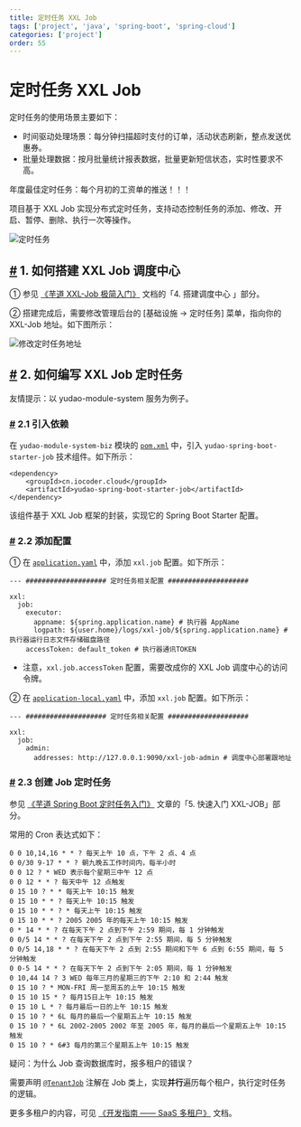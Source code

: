 ```yaml
---
title: 定时任务 XXL Job
tags: ['project', 'java', 'spring-boot', 'spring-cloud']
categories: ['project']
order: 55
---
```

# 定时任务 XXL Job

定时任务的使用场景主要如下：

 * 时间驱动处理场景：每分钟扫描超时支付的订单，活动状态刷新，整点发送优惠券。
* 批量处理数据：按月批量统计报表数据，批量更新短信状态，实时性要求不高。

 年度最佳定时任务：每个月初的工资单的推送！！！

 项目基于 XXL Job 实现分布式定时任务，支持动态控制任务的添加、修改、开启、暂停、删除、执行一次等操作。

 ![定时任务](https://static.iocoder.cn/images/XXL-JOB/2019-11-28/06.jpg)

 ## [#](#_1-如何搭建-xxl-job-调度中心) 1. 如何搭建 XXL Job 调度中心

 ① 参见 [《芋道 XXL-Job 极简入门》](https://www.iocoder.cn/XXL-JOB/install/?qun) 文档的「4. 搭建调度中心 」部分。

 ② 搭建完成后，需要修改管理后台的 [基础设施 -> 定时任务] 菜单，指向你的 XXL-Job 地址。如下图所示：

 ![修改定时任务地址](https://cloud.iocoder.cn/img/%E5%AE%9A%E6%97%B6%E4%BB%BB%E5%8A%A1/xxl-job-menu.png)

 ## [#](#_2-如何编写-xxl-job-定时任务) 2. 如何编写 XXL Job 定时任务

 友情提示：以 yudao-module-system 服务为例子。

 ### [#](#_2-1-引入依赖) 2.1 引入依赖

 在 `yudao-module-system-biz` 模块的 [`pom.xml`](https://github.com/YunaiV/yudao-cloud/blob/master/yudao-module-system/yudao-module-system-biz/pom.xml) 中，引入 `yudao-spring-boot-starter-job` 技术组件。如下所示：


```
<dependency>
    <groupId>cn.iocoder.cloud</groupId>
    <artifactId>yudao-spring-boot-starter-job</artifactId>
</dependency>

```
该组件基于 XXL Job 框架的封装，实现它的 Spring Boot Starter 配置。

 ### [#](#_2-2-添加配置) 2.2 添加配置

 ① 在 [`application.yaml`](https://github.com/YunaiV/yudao-cloud/blob/master/yudao-module-system/yudao-module-system-biz/src/main/resources/application.yaml#L86-L93) 中，添加 `xxl.job` 配置。如下所示：


```
--- #################### 定时任务相关配置 ####################

xxl:
  job:
    executor:
      appname: ${spring.application.name} # 执行器 AppName
      logpath: ${user.home}/logs/xxl-job/${spring.application.name} # 执行器运行日志文件存储磁盘路径
    accessToken: default_token # 执行器通讯TOKEN

```
* 注意，`xxl.job.accessToken` 配置，需要改成你的 XXL Job 调度中心的访问令牌。

 ② 在 [`application-local.yaml`](https://github.com/YunaiV/yudao-cloud/blob/master/yudao-module-system/yudao-module-system-biz/src/main/resources/application-local.yaml#L80-L85) 中，添加 `xxl.job` 配置。如下所示：


```
--- #################### 定时任务相关配置 ####################

xxl:
  job:
    admin:
      addresses: http://127.0.0.1:9090/xxl-job-admin # 调度中心部署跟地址

```
### [#](#_2-3-创建-job-定时任务) 2.3 创建 Job 定时任务

 参见 [《芋道 Spring Boot 定时任务入门》](http://www.iocoder.cn/Spring-Boot/Job/?yudao) 文章的「5. 快速入门 XXL-JOB」部分。

 常用的 Cron 表达式如下：


```
0 0 10,14,16 * * ? 每天上午 10 点，下午 2 点、4 点
0 0/30 9-17 * * ? 朝九晚五工作时间内，每半小时
0 0 12 ? * WED 表示每个星期三中午 12 点
0 0 12 * * ? 每天中午 12 点触发
0 15 10 ? * * 每天上午 10:15 触发
0 15 10 * * ? 每天上午 10:15 触发
0 15 10 * * ? * 每天上午 10:15 触发
0 15 10 * * ? 2005 2005 年的每天上午 10:15 触发
0 * 14 * * ? 在每天下午 2 点到下午 2:59 期间，每 1 分钟触发
0 0/5 14 * * ? 在每天下午 2 点到下午 2:55 期间，每 5 分钟触发
0 0/5 14,18 * * ? 在每天下午 2 点到 2:55 期间和下午 6 点到 6:55 期间，每 5 分钟触发
0 0-5 14 * * ? 在每天下午 2 点到下午 2:05 期间，每 1 分钟触发
0 10,44 14 ? 3 WED 每年三月的星期三的下午 2:10 和 2:44 触发
0 15 10 ? * MON-FRI 周一至周五的上午 10:15 触发
0 15 10 15 * ? 每月15日上午 10:15 触发
0 15 10 L * ? 每月最后一日的上午 10:15 触发
0 15 10 ? * 6L 每月的最后一个星期五上午 10:15 触发
0 15 10 ? * 6L 2002-2005 2002 年至 2005 年，每月的最后一个星期五上午 10:15 触发
0 15 10 ? * 6#3 每月的第三个星期五上午 10:15 触发

```
疑问：为什么 Job 查询数据库时，报多租户的错误？

 需要声明 [`@TenantJob`](https://github.com/YunaiV/yudao-cloud/blob/master/yudao-framework/yudao-spring-boot-starter-biz-tenant/src/main/java/cn/iocoder/yudao/framework/tenant/core/job/TenantJob.java) 注解在 Job 类上，实现**并行**遍历每个租户，执行定时任务的逻辑。

 更多多租户的内容，可见 [《开发指南 —— SaaS 多租户》](/saas-tenant/) 文档。

